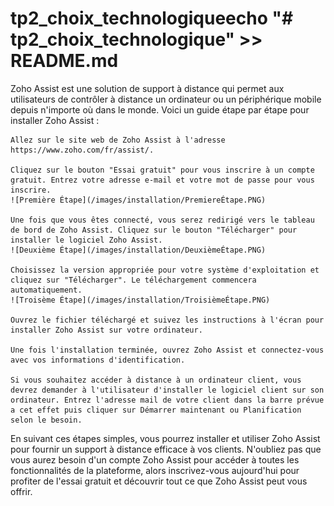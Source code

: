 # tp2_choix_technologiqueecho "# tp2_choix_technologique" >> README.md

Zoho Assist est une solution de support à distance qui permet aux utilisateurs de contrôler à distance un ordinateur ou un périphérique mobile depuis n'importe où dans le monde. Voici un guide étape par étape pour installer Zoho Assist :

    Allez sur le site web de Zoho Assist à l'adresse https://www.zoho.com/fr/assist/.

    Cliquez sur le bouton "Essai gratuit" pour vous inscrire à un compte gratuit. Entrez votre adresse e-mail et votre mot de passe pour vous inscrire.
    ![Première Étape](/images/installation/PremiereÉtape.PNG)

    Une fois que vous êtes connecté, vous serez redirigé vers le tableau de bord de Zoho Assist. Cliquez sur le bouton "Télécharger" pour installer le logiciel Zoho Assist.
    ![Deuxième Étape](/images/installation/DeuxièmeÉtape.PNG)

    Choisissez la version appropriée pour votre système d'exploitation et cliquez sur "Télécharger". Le téléchargement commencera automatiquement.
    ![Troisème Étape](/images/installation/TroisièmeÉtape.PNG)

    Ouvrez le fichier téléchargé et suivez les instructions à l'écran pour installer Zoho Assist sur votre ordinateur.

    Une fois l'installation terminée, ouvrez Zoho Assist et connectez-vous avec vos informations d'identification.

    Si vous souhaitez accéder à distance à un ordinateur client, vous devrez demander à l'utilisateur d'installer le logiciel client sur son ordinateur. Entrez l'adresse mail de votre client dans la barre prévue a cet effet puis cliquer sur Démarrer maintenant ou Planification selon le besoin.

En suivant ces étapes simples, vous pourrez installer et utiliser Zoho Assist pour fournir un support à distance efficace à vos clients. N'oubliez pas que vous aurez besoin d'un compte Zoho Assist pour accéder à toutes les fonctionnalités de la plateforme, alors inscrivez-vous aujourd'hui pour profiter de l'essai gratuit et découvrir tout ce que Zoho Assist peut vous offrir.
